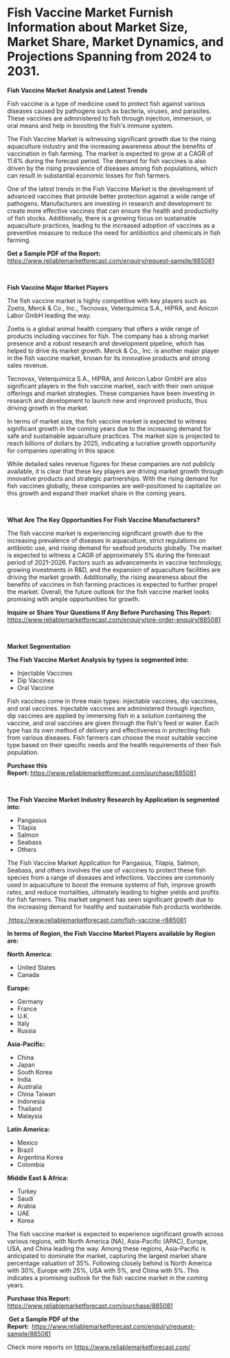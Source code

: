 <p><h1>Fish Vaccine Market Furnish Information about Market Size, Market Share, Market Dynamics, and Projections Spanning from 2024 to 2031.</h1></p><p><strong>Fish Vaccine Market Analysis and Latest Trends</strong></p>
<p><p>Fish vaccine is a type of medicine used to protect fish against various diseases caused by pathogens such as bacteria, viruses, and parasites. These vaccines are administered to fish through injection, immersion, or oral means and help in boosting the fish's immune system.</p><p>The Fish Vaccine Market is witnessing significant growth due to the rising aquaculture industry and the increasing awareness about the benefits of vaccination in fish farming. The market is expected to grow at a CAGR of 11.6% during the forecast period. The demand for fish vaccines is also driven by the rising prevalence of diseases among fish populations, which can result in substantial economic losses for fish farmers.</p><p>One of the latest trends in the Fish Vaccine Market is the development of advanced vaccines that provide better protection against a wide range of pathogens. Manufacturers are investing in research and development to create more effective vaccines that can ensure the health and productivity of fish stocks. Additionally, there is a growing focus on sustainable aquaculture practices, leading to the increased adoption of vaccines as a preventive measure to reduce the need for antibiotics and chemicals in fish farming.</p></p>
<p><strong>Get a Sample PDF of the Report:&nbsp;</strong> <a href="https://www.reliablemarketforecast.com/enquiry/request-sample/885081">https://www.reliablemarketforecast.com/enquiry/request-sample/885081</a></p>
<p>&nbsp;</p>
<p><strong>Fish Vaccine Major Market Players</strong></p>
<p><p>The fish vaccine market is highly competitive with key players such as Zoetis, Merck & Co., Inc., Tecnovax, Veterquimica S.A., HIPRA, and Anicon Labor GmbH leading the way. </p><p>Zoetis is a global animal health company that offers a wide range of products including vaccines for fish. The company has a strong market presence and a robust research and development pipeline, which has helped to drive its market growth. Merck & Co., Inc. is another major player in the fish vaccine market, known for its innovative products and strong sales revenue.</p><p>Tecnovax, Veterquimica S.A., HIPRA, and Anicon Labor GmbH are also significant players in the fish vaccine market, each with their own unique offerings and market strategies. These companies have been investing in research and development to launch new and improved products, thus driving growth in the market.</p><p>In terms of market size, the fish vaccine market is expected to witness significant growth in the coming years due to the increasing demand for safe and sustainable aquaculture practices. The market size is projected to reach billions of dollars by 2025, indicating a lucrative growth opportunity for companies operating in this space.</p><p>While detailed sales revenue figures for these companies are not publicly available, it is clear that these key players are driving market growth through innovative products and strategic partnerships. With the rising demand for fish vaccines globally, these companies are well-positioned to capitalize on this growth and expand their market share in the coming years.</p></p>
<p>&nbsp;</p>
<p><strong>What Are The Key Opportunities For Fish Vaccine Manufacturers?</strong></p>
<p><p>The fish vaccine market is experiencing significant growth due to the increasing prevalence of diseases in aquaculture, strict regulations on antibiotic use, and rising demand for seafood products globally. The market is expected to witness a CAGR of approximately 5% during the forecast period of 2021-2026. Factors such as advancements in vaccine technology, growing investments in R&D, and the expansion of aquaculture facilities are driving the market growth. Additionally, the rising awareness about the benefits of vaccines in fish farming practices is expected to further propel the market. Overall, the future outlook for the fish vaccine market looks promising with ample opportunities for growth.</p></p>
<p><strong>Inquire or Share Your Questions If Any Before Purchasing This Report:</strong> <a href="https://www.reliablemarketforecast.com/enquiry/pre-order-enquiry/885081">https://www.reliablemarketforecast.com/enquiry/pre-order-enquiry/885081</a></p>
<p>&nbsp;</p>
<p><strong>Market Segmentation</strong></p>
<p><strong>The Fish Vaccine Market Analysis by types is segmented into:</strong></p>
<p><ul><li>Injectable Vaccines</li><li>Dip Vaccines</li><li>Oral Vaccine</li></ul></p>
<p><p>Fish vaccines come in three main types: injectable vaccines, dip vaccines, and oral vaccines. Injectable vaccines are administered through injection, dip vaccines are applied by immersing fish in a solution containing the vaccine, and oral vaccines are given through the fish's feed or water. Each type has its own method of delivery and effectiveness in protecting fish from various diseases. Fish farmers can choose the most suitable vaccine type based on their specific needs and the health requirements of their fish population.</p></p>
<p><strong>Purchase this Report:&nbsp;</strong><a href="https://www.reliablemarketforecast.com/purchase/885081">https://www.reliablemarketforecast.com/purchase/885081</a></p>
<p>&nbsp;</p>
<p><strong>The Fish Vaccine Market Industry Research by Application is segmented into:</strong></p>
<p><ul><li>Pangasius</li><li>Tilapia</li><li>Salmon</li><li>Seabass</li><li>Others</li></ul></p>
<p><p>The Fish Vaccine Market Application for Pangasius, Tilapia, Salmon, Seabass, and others involves the use of vaccines to protect these fish species from a range of diseases and infections. Vaccines are commonly used in aquaculture to boost the immune systems of fish, improve growth rates, and reduce mortalities, ultimately leading to higher yields and profits for fish farmers. This market segment has seen significant growth due to the increasing demand for healthy and sustainable fish products worldwide.</p></p>
<p><a href="https://www.reliablemarketforecast.com/fish-vaccine-r885081">&nbsp;https://www.reliablemarketforecast.com/fish-vaccine-r885081</a></p>
<p><strong>In terms of Region, the Fish Vaccine Market Players available by Region are:</strong></p>
<p>
    <p> <strong> North America: </strong>
        <ul>
            <li>United States</li>
            <li>Canada</li>
        </ul>
        </p> 
    <p> <strong> Europe: </strong>
        <ul>
            <li>Germany</li>
            <li>France</li>
            <li>U.K.</li>
            <li>Italy</li>
            <li>Russia</li>
        </ul>
        </p> 
    <p> <strong> Asia-Pacific: </strong>
        <ul>
            <li>China</li>
            <li>Japan</li>
            <li>South Korea</li>
            <li>India</li>
            <li>Australia</li>
            <li>China Taiwan</li>
            <li>Indonesia</li>
            <li>Thailand</li>
            <li>Malaysia</li>
        </ul>
        </p> 
    <p> <strong> Latin America: </strong>
        <ul>
            <li>Mexico</li>
            <li>Brazil</li>
            <li>Argentina Korea</li>
            <li>Colombia</li>
        </ul>
        </p> 
    <p> <strong> Middle East & Africa: </strong>
        <ul>
            <li>Turkey</li>
            <li>Saudi</li>
            <li>Arabia</li>
            <li>UAE</li>
            <li>Korea</li>
        </ul>
    </p>
    </p>
<p><p>The fish vaccine market is expected to experience significant growth across various regions, with North America (NA), Asia-Pacific (APAC), Europe, USA, and China leading the way. Among these regions, Asia-Pacific is anticipated to dominate the market, capturing the largest market share percentage valuation of 35%. Following closely behind is North America with 30%, Europe with 25%, USA with 5%, and China with 5%. This indicates a promising outlook for the fish vaccine market in the coming years.</p></p>
<p><strong>Purchase this Report: </strong><a href="https://www.reliablemarketforecast.com/purchase/885081">https://www.reliablemarketforecast.com/purchase/885081</a></p>
<p>&nbsp;<strong>Get a Sample PDF of the Report:&nbsp;&nbsp;</strong><a href="https://www.reliablemarketforecast.com/enquiry/request-sample/885081">https://www.reliablemarketforecast.com/enquiry/request-sample/885081</a></p>
<p><strong></strong></p>
<p>Check more reports on <a href="https://www.reliablemarketforecast.com/">https://www.reliablemarketforecast.com/</a></p>